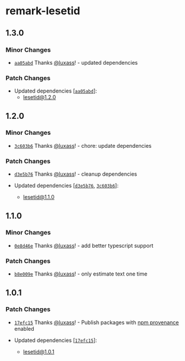 # remark-lesetid

## 1.3.0

### Minor Changes

- [`aa05abd`](https://github.com/luxass/lesetid/commit/aa05abd0f6784222e81f97e3855b1b81ceb8403b) Thanks [@luxass](https://github.com/luxass)! - updated dependencies

### Patch Changes

- Updated dependencies [[`aa05abd`](https://github.com/luxass/lesetid/commit/aa05abd0f6784222e81f97e3855b1b81ceb8403b)]:
  - lesetid@1.2.0

## 1.2.0

### Minor Changes

- [`3c603b6`](https://github.com/luxass/lesetid/commit/3c603b68c6593801f160bcb25a12cd077132c173) Thanks [@luxass](https://github.com/luxass)! - chore: update dependencies

### Patch Changes

- [`d3e5b76`](https://github.com/luxass/lesetid/commit/d3e5b762e1059ae1b66663467722d0285c2eb10e) Thanks [@luxass](https://github.com/luxass)! - cleanup dependencies

- Updated dependencies [[`d3e5b76`](https://github.com/luxass/lesetid/commit/d3e5b762e1059ae1b66663467722d0285c2eb10e), [`3c603b6`](https://github.com/luxass/lesetid/commit/3c603b68c6593801f160bcb25a12cd077132c173)]:
  - lesetid@1.1.0

## 1.1.0

### Minor Changes

- [`0e8d46e`](https://github.com/luxass/lesetid/commit/0e8d46e481e183218d26fb7f31412dd22cfaa70c) Thanks [@luxass](https://github.com/luxass)! - add better typescript support

### Patch Changes

- [`b8e009e`](https://github.com/luxass/lesetid/commit/b8e009eb632e8ed3db133f7fd1c0753322d2907f) Thanks [@luxass](https://github.com/luxass)! - only estimate text one time

## 1.0.1

### Patch Changes

- [`17efc15`](https://github.com/luxass/lesetid/commit/17efc15b29efe10805802e05005bc33bf2e38947) Thanks [@luxass](https://github.com/luxass)! - Publish packages with [npm provenance](https://docs.npmjs.com/generating-provenance-statements) enabled

- Updated dependencies [[`17efc15`](https://github.com/luxass/lesetid/commit/17efc15b29efe10805802e05005bc33bf2e38947)]:
  - lesetid@1.0.1
